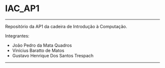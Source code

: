 # IAC_AP1

---
Repositório da AP1 da cadeira de Introdução à Computação.

 Integrantes: 
* João Pedro da Mata Quadros
* Vinícius Baratto de Matos
* Gustavo Henrique Dos Santos Trespach




 ---
